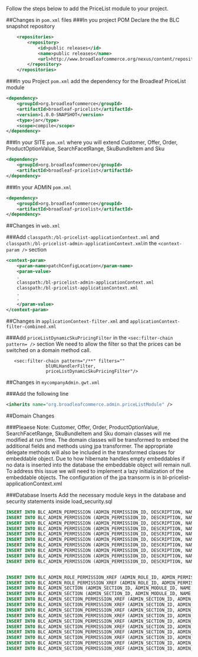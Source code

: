 Follow the steps below to add the PriceList module to your project.

##Changes in `pom.xml` files 
###In you project POM Declare the the BLC snapshot repository

```xml
    <repositories>
        <repository>
            <id>public releases</id>
            <name>public releases</name>
            <url>http://www.broadleafcommerce.org/nexus/content/repositories/snapshots/</url>
        </repository>
    </repositories>
```
    
###In you Project `pom.xml` add the dependency for the Broadleaf PriceList module

```xml
<dependency>
    <groupId>org.broadleafcommerce</groupId>
    <artifactId>broadleaf-pricelist</artifactId>
    <version>1.0.0-SNAPSHOT</version>
    <type>jar</type>
    <scope>compile</scope>
</dependency>
```

###In your SITE `pom.xml` where you will extend  Customer, Offer, Order, ProductOptionValue, SearchFacetRange, SkuBundleItem and Sku

```xml
<dependency>
    <groupId>org.broadleafcommerce</groupId>
    <artifactId>broadleaf-pricelist</artifactId>
</dependency>
```

###In your ADMIN `pom.xml`

```xml
<dependency>
    <groupId>org.broadleafcommerce</groupId>
    <artifactId>broadleaf-pricelist</artifactId>
</dependency>
```

##Changes in `web.xml`

###Add `classpath:/bl-pricelist-applicationContext.xml` and  `classpath:/bl-pricelist-admin-applicationContext.xml`in the `<context-param />` section

```xml
<context-param>
    <param-name>patchConfigLocation</param-name>
    <param-value>
    .
    classpath:/bl-pricelist-admin-applicationContext.xml
    classpath:/bl-pricelist-applicationContext.xml
    .
    .
    </param-value>
</context-param>
```
##Changes in `applicationContext-filter.xml` and `applicationContext-filter-combined.xml` 

###Add `priceListDynamicSkuPricingFilter` in the   `<sec:filter-chain pattern= />` section
We need to allow the filter so that the prices can be switched on a domain method call.

```
   <sec:filter-chain pattern="/**" filters=""
               blURLHandlerFilter,
               priceListDynamicSkuPricingFilter"/>
```


##Changes in `mycompanyAdmin.gwt.xml`

###Add the following line

```xml
<inherits name="org.broadleafcommerce.admin.priceListModule" />
```

##Domain Changes

###Pleaese Note:  Customer, Offer, Order, ProductOptionValue, SearchFacetRange, SkuBundleItem and Sku domain classes will me modified at run time.
The domain classes will be transformed to embed the additional fields and methods 
using jpa transformer.  The appropriate delegate methods will also be included 
in the transformed classes for embeddable object. Due to how hibernate handles 
empty embeddables if no data is inserted into the database the embeddable object 
will remain null. To address this issue we will need to implement a lazy 
initialization of the embeddable objects. The configuration of the jpa transorm 
is in bl-pricelist-applicationContext.xml



###Database Inserts 
Add the necessary module keys in the database and security statements inside load_security.sql

```sql
INSERT INTO BLC_ADMIN_PERMISSION (ADMIN_PERMISSION_ID, DESCRIPTION, NAME, PERMISSION_TYPE) VALUES (64,'Create PriceList','PERMISSION_CREATE_PRICELIST', 'CREATE');
INSERT INTO BLC_ADMIN_PERMISSION (ADMIN_PERMISSION_ID, DESCRIPTION, NAME, PERMISSION_TYPE) VALUES (65,'Update PriceList','PERMISSION_UPDATE_PRICELIST', 'UPDATE');
INSERT INTO BLC_ADMIN_PERMISSION (ADMIN_PERMISSION_ID, DESCRIPTION, NAME, PERMISSION_TYPE) VALUES (66,'Delete PriceList','PERMISSION_DELETE_PRICELIST', 'DELETE');
INSERT INTO BLC_ADMIN_PERMISSION (ADMIN_PERMISSION_ID, DESCRIPTION, NAME, PERMISSION_TYPE) VALUES (67,'Read PriceList','PERMISSION_READ_PRICELIST', 'READ');
INSERT INTO BLC_ADMIN_PERMISSION (ADMIN_PERMISSION_ID, DESCRIPTION, NAME, PERMISSION_TYPE) VALUES (68,'All PriceList','PERMISSION_ALL_PRICELIST', 'ALL');
INSERT INTO BLC_ADMIN_PERMISSION (ADMIN_PERMISSION_ID, DESCRIPTION, NAME, PERMISSION_TYPE) VALUES (79,'Create PriceList Rules','PERMISSION_CREATE_PRICELISTRULE', 'CREATE');
INSERT INTO BLC_ADMIN_PERMISSION (ADMIN_PERMISSION_ID, DESCRIPTION, NAME, PERMISSION_TYPE) VALUES (80,'Update PriceList Rules','PERMISSION_UPDATE_PRICELISTRULE', 'UPDATE');
INSERT INTO BLC_ADMIN_PERMISSION (ADMIN_PERMISSION_ID, DESCRIPTION, NAME, PERMISSION_TYPE) VALUES (81,'Delete PriceList Rules','PERMISSION_DELETE_PRICELISTRULE', 'DELETE');
INSERT INTO BLC_ADMIN_PERMISSION (ADMIN_PERMISSION_ID, DESCRIPTION, NAME, PERMISSION_TYPE) VALUES (82,'Read PriceList Rules','PERMISSION_READ_PRICELISTRULE', 'READ');
INSERT INTO BLC_ADMIN_PERMISSION (ADMIN_PERMISSION_ID, DESCRIPTION, NAME, PERMISSION_TYPE) VALUES (83,'All PriceList Rules','PERMISSION_ALL_PRICELISTRULE', 'ALL');


INSERT INTO BLC_ADMIN_ROLE_PERMISSION_XREF (ADMIN_ROLE_ID, ADMIN_PERMISSION_ID) VALUES (1,83);
INSERT INTO BLC_ADMIN_ROLE_PERMISSION_XREF (ADMIN_ROLE_ID, ADMIN_PERMISSION_ID) VALUES (2,83);
INSERT INTO BLC_ADMIN_SECTION (ADMIN_SECTION_ID, ADMIN_MODULE_ID, NAME, SECTION_KEY, URL, USE_DEFAULT_HANDLER) VALUES (26, 1, 'Price List', 'PriceList', '/pricelist', TRUE);
INSERT INTO BLC_ADMIN_SECTION (ADMIN_SECTION_ID, ADMIN_MODULE_ID, NAME, SECTION_KEY, URL, USE_DEFAULT_HANDLER) VALUES (27, 1, 'Price List Rule', 'PriceListRule', '/pricelist-rule', TRUE);
INSERT INTO BLC_ADMIN_SECTION_PERMISSION_XREF (ADMIN_SECTION_ID, ADMIN_PERMISSION_ID) VALUES (26,64);
INSERT INTO BLC_ADMIN_SECTION_PERMISSION_XREF (ADMIN_SECTION_ID, ADMIN_PERMISSION_ID) VALUES (26,65);
INSERT INTO BLC_ADMIN_SECTION_PERMISSION_XREF (ADMIN_SECTION_ID, ADMIN_PERMISSION_ID) VALUES (26,66);
INSERT INTO BLC_ADMIN_SECTION_PERMISSION_XREF (ADMIN_SECTION_ID, ADMIN_PERMISSION_ID) VALUES (26,67);
INSERT INTO BLC_ADMIN_SECTION_PERMISSION_XREF (ADMIN_SECTION_ID, ADMIN_PERMISSION_ID) VALUES (26,68);
INSERT INTO BLC_ADMIN_SECTION_PERMISSION_XREF (ADMIN_SECTION_ID, ADMIN_PERMISSION_ID) VALUES (27,79);
INSERT INTO BLC_ADMIN_SECTION_PERMISSION_XREF (ADMIN_SECTION_ID, ADMIN_PERMISSION_ID) VALUES (27,80);
INSERT INTO BLC_ADMIN_SECTION_PERMISSION_XREF (ADMIN_SECTION_ID, ADMIN_PERMISSION_ID) VALUES (27,81);
INSERT INTO BLC_ADMIN_SECTION_PERMISSION_XREF (ADMIN_SECTION_ID, ADMIN_PERMISSION_ID) VALUES (27,82);
INSERT INTO BLC_ADMIN_SECTION_PERMISSION_XREF (ADMIN_SECTION_ID, ADMIN_PERMISSION_ID) VALUES (27,83);
     
 ```